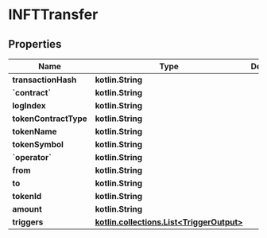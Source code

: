 
# INFTTransfer

## Properties
Name | Type | Description | Notes
------------ | ------------- | ------------- | -------------
**transactionHash** | **kotlin.String** |  | 
**&#x60;contract&#x60;** | **kotlin.String** |  | 
**logIndex** | **kotlin.String** |  | 
**tokenContractType** | **kotlin.String** |  | 
**tokenName** | **kotlin.String** |  | 
**tokenSymbol** | **kotlin.String** |  | 
**&#x60;operator&#x60;** | **kotlin.String** |  | 
**from** | **kotlin.String** |  | 
**to** | **kotlin.String** |  | 
**tokenId** | **kotlin.String** |  | 
**amount** | **kotlin.String** |  | 
**triggers** | [**kotlin.collections.List&lt;TriggerOutput&gt;**](TriggerOutput.md) |  |  [optional]



